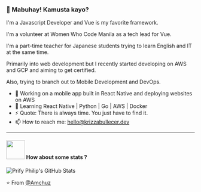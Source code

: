 ### 👋 Mabuhay! Kamusta kayo?


I'm a Javascript Developer and Vue is my favorite framework. 

I'm a volunteer at Women Who Code Manila as a tech lead for Vue.

I'm a part-time teacher for Japanese students trying to learn English and IT at the same time. 

Primarily into web development but I recently started developing on AWS and GCP and aiming to get certified. 

Also, trying to branch out to Mobile Development and DevOps. 

- 🔭 Working on a mobile app built in React Native and deploying websites on AWS
- 🌱 Learning React Native | Python | Go | AWS | Docker
- ⚡ Quote: There is always time. You just have to find it.
- 📫 How to reach me: [hello@krizzabullecer.dev](mailto:hello@krizzabullecer.dev)


----

#### <img src="https://media.giphy.com/media/VgCDAzcKvsR6OM0uWg/giphy.gif" width="50"> How about some stats ?
  
 
![Prify Philip's GitHub Stats](https://github-readme-stats.vercel.app/api?username=sirbully&hide=["stars"]&show_icons=true)

⭐️ From [@Amchuz](https://github.com/Amchuz)
